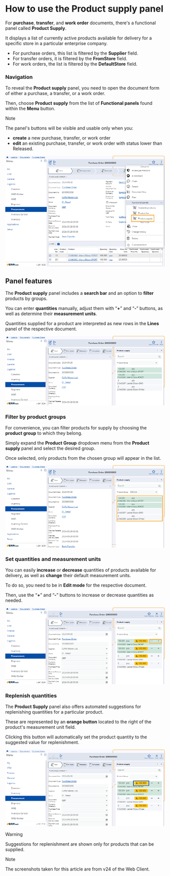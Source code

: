 # How to use the Product supply panel 

For **purchase**, **transfer**, and **work order** documents, there's a functional panel called **Product Supply**. 

It displays a list of currently active products available for delivery for a specific store in a particular enterprise company. 

* For purchase orders, this list is filtered by the **Supplier** field.
* For transfer orders, it is filtered by the **FromStore** field.
* For work orders, the list is filtered by the **DefaultStore** field.

### Navigation 

To reveal the **Product supply** panel, you need to open the document form of either a purchase, a transfer, or a work order.

Then, choose **Product supply** from the list of **Functional panels** found within the **Menu** button.

> [!NOTE]
> The panel's buttons will be visible and usable only when you:
>
> * **create** a new purchase, transfer, or work order
> * **edit** an existing purchase, transfer, or work order with status lower than Released.

![picture](pictures/Logistics_Product_Supply_panel_04_06.png)

## Panel features

The **Product supply** panel includes a **search bar** and an option to **filter** products by groups. 

You can enter **quantities** manually, adjust them with “**+**” and “**-**” buttons, as well as determine their **measurement units**. 

Quantities supplied for a product are interpreted as new rows in the **Lines** panel of the respective document.

![picture](pictures/Product_Supply_panel_view_06_06.png)

### Filter by product groups

For convenience, you can filter products for supply by choosing the **product group** to which they belong.

Simply expand the **Product Group** dropdown menu from the **Product supply** panel and select the desired group.

Once selected, only products from the chosen group will appear in the list.

![picture](pictures/Product_supply_panel_group_result_30_05.png)

### Set quantities and measurement units 

You can easily **increase** or **decrease** quantities of products available for delivery, as well as **change** their default measurement units.

To do so, you need to be in **Edit mode** for the respective document. 

Then, use the “**+**” and “**-**” buttons to increase or decrease quantities as needed.

![picture](pictures/Product_Supply_panel_change_quantity_06_06.png)

### Replenish quantities

The **Product Supply** panel also offers automated suggestions for replenishing quantities for a particular product. 

These are represented by an **orange button** located to the right of the product's measurement unit field. 

Clicking this button will automatically set the product quantity to the suggested value for replenishment.

![picture](pictures/Product_Supply_panel_recomended_blue_06_06.png)

> [!WARNING]
> Suggestions for replenishment are shown only for products that can be supplied.

> [!NOTE]
> The screenshots taken for this article are from v24 of the Web Client.
